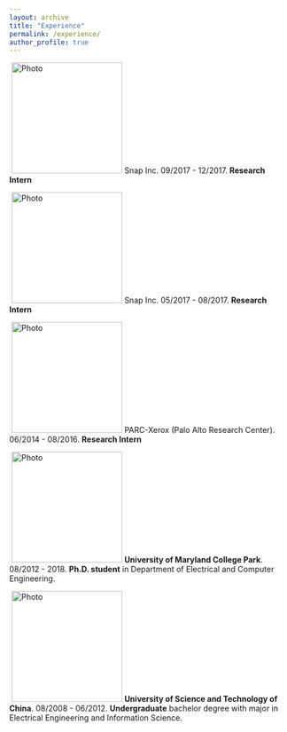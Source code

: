 ```yaml
---
layout: archive
title: "Experience"
permalink: /experience/
author_profile: true
---
```


<p align="left">
  <img src="https://hyxu2006.github.io/files/snap_img.png?raw=true" alt="Photo" style="height: 200px;"/> 
Snap Inc. 09/2017 - 12/2017. <b>Research Intern</b>
</p>

<p align="left">
  <img src="https://hyxu2006.github.io/files/snap_img.png?raw=true" alt="Photo" style="height: 200px;"/> 
Snap Inc. 05/2017 - 08/2017. <b>Research Intern</b>
</p>

<p align="left">
  <img src="https://hyxu2006.github.io/files/parc_img.jpg?raw=true" alt="Photo" style="height: 200px;"/> 
PARC-Xerox (Palo Alto Research Center). 06/2014 - 08/2016. <b>Research Intern</b>
</p>

<p align="left">
  <img src="https://hyxu2006.github.io/files/umd_img.png?raw=true" alt="Photo" style="height: 200px;"/> 
<b>University of Maryland College Park</b>. 08/2012 - 2018. <b>Ph.D. student</b> in Department of Electrical and Computer Engineering. 
</p>

<p align="left">
  <img src="https://hyxu2006.github.io/files/ustc_img.png?raw=true" alt="Photo" style="height: 200px;"/> 
<b>University of Science and Technology of China</b>. 08/2008 - 06/2012. <b>Undergraduate</b> bachelor degree with major in Electrical Engineering and Information Science.
</p>
